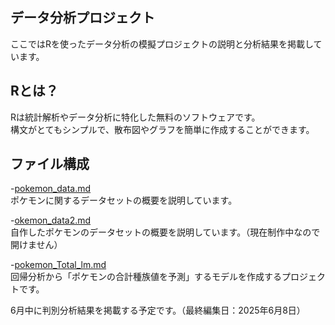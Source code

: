 ## データ分析プロジェクト
ここではRを使ったデータ分析の模擬プロジェクトの説明と分析結果を掲載しています。

## Rとは？
Rは統計解析やデータ分析に特化した無料のソフトウェアです。<br>
構文がとてもシンプルで、散布図やグラフを簡単に作成することができます。

## ファイル構成
-[pokemon_data.md](pokemon_data.md/) <br>
ポケモンに関するデータセットの概要を説明しています。

-[okemon_data2.md](pokemon_data2/md) <br>
自作したポケモンのデータセットの概要を説明しています。（現在制作中なので開けません）

-[pokemon_Total_lm.md](pokemon_Total_lm.md) <br>
回帰分析から「ポケモンの合計種族値を予測」するモデルを作成するプロジェクトです。

6月中に判別分析結果を掲載する予定です。（最終編集日：2025年6月8日）
